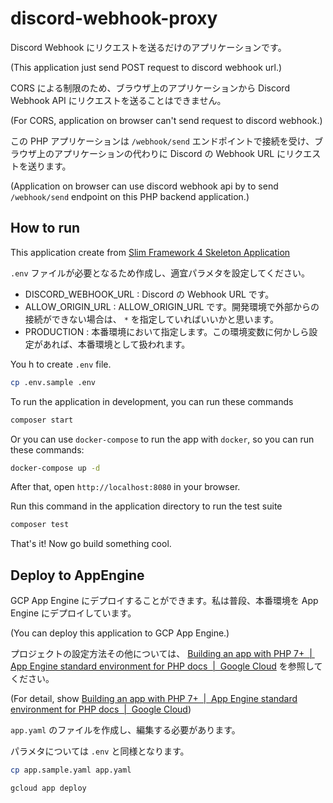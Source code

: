 # discord-webhook-proxy

Discord Webhook にリクエストを送るだけのアプリケーションです。

(This application just send POST request to discord webhook url.)

CORS による制限のため、ブラウザ上のアプリケーションから Discord Webhook API にリクエストを送ることはできません。

(For CORS, application on browser can't send request to discord webhook.)

この PHP アプリケーションは `/webhook/send` エンドポイントで接続を受け、ブラウザ上のアプリケーションの代わりに Discord の Webhook URL にリクエストを送ります。

(Application on browser can use discord webhook api by to send `/webhook/send` endpoint on this PHP backend
application.)

## How to run

This application create from [Slim Framework 4 Skeleton Application](https://github.com/odan/slim4-skeleton)

`.env` ファイルが必要となるため作成し、適宜パラメタを設定してください。

* DISCORD_WEBHOOK_URL : Discord の Webhook URL です。
* ALLOW_ORIGIN_URL : ALLOW_ORIGIN_URL です。開発環境で外部からの接続ができない場合は、 `*` を指定していればいいかと思います。
* PRODUCTION : 本番環境において指定します。この環境変数に何かしら設定があれば、本番環境として扱われます。

You h to create `.env` file.

```bash
cp .env.sample .env
```

To run the application in development, you can run these commands

```bash
composer start
```

Or you can use `docker-compose` to run the app with `docker`, so you can run these commands:

```bash
docker-compose up -d
```

After that, open `http://localhost:8080` in your browser.

Run this command in the application directory to run the test suite

```bash
composer test
```

That's it! Now go build something cool.

## Deploy to AppEngine

GCP App Engine にデプロイすることができます。私は普段、本番環境を App Engine にデプロイしています。

(You can deploy this application to GCP App Engine.)

プロジェクトの設定方法その他については、 [Building an app with PHP 7+  |  App Engine standard environment for PHP docs  |  Google Cloud](https://cloud.google.com/appengine/docs/standard/php-gen2/building-app)
を参照してください。

(For detail,
show [Building an app with PHP 7+  |  App Engine standard environment for PHP docs  |  Google Cloud](https://cloud.google.com/appengine/docs/standard/php-gen2/building-app))

`app.yaml` のファイルを作成し、編集する必要があります。

パラメタについては `.env` と同様となります。

```bash
cp app.sample.yaml app.yaml
```

```bash
gcloud app deploy
```
